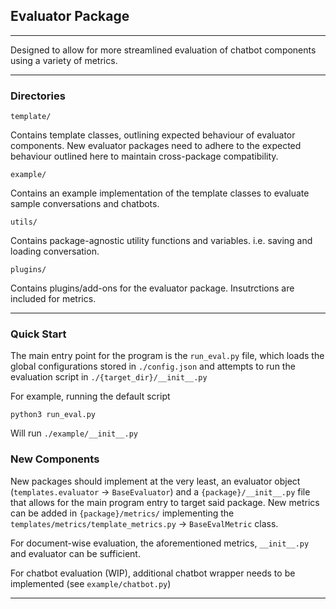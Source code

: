 ## Evaluator Package

---

Designed to allow for more streamlined evaluation of chatbot components using a variety of metrics.

---

### Directories

`template/`

Contains template classes, outlining expected behaviour of evaluator components. New evaluator packages need to adhere to the expected behaviour outlined here to maintain cross-package compatibility.

`example/`

Contains an example implementation of the template classes to evaluate sample conversations and chatbots.

`utils/`

Contains package-agnostic utility functions and variables. i.e. saving and loading conversation.

`plugins/`

Contains plugins/add-ons for the evaluator package. Insutrctions are included for metrics.

---

### Quick Start

The main entry point for the program is the `run_eval.py` file, which loads the global configurations stored in `./config.json` and attempts to run the evaluation script in `./{target_dir}/__init__.py`

For example, running the default script

```
python3 run_eval.py
```

Will run `./example/__init__.py`

### New Components

New packages should implement at the very least, an evaluator object (`templates.evaluator` &rarr; `BaseEvaluator`) and a `{package}/__init__.py` file that allows for the main program entry to target said package. New metrics can be added in `{package}/metrics/` implementing the `templates/metrics/template_metrics.py` &rarr; `BaseEvalMetric` class.

For document-wise evaluation, the aforementioned metrics, `__init__.py` and evaluator can be sufficient.

For chatbot evaluation (WIP), additional chatbot wrapper needs to be implemented (see `example/chatbot.py`)

---
